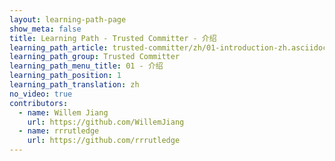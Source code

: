```yaml
---
layout: learning-path-page
show_meta: false
title: Learning Path - Trusted Committer - 介绍
learning_path_article: trusted-committer/zh/01-introduction-zh.asciidoc
learning_path_group: Trusted Committer
learning_path_menu_title: 01 - 介绍
learning_path_position: 1
learning_path_translation: zh
no_video: true
contributors:
  - name: Willem Jiang
    url: https://github.com/WillemJiang
  - name: rrrutledge
    url: https://github.com/rrrutledge
---
```

<!--- This file autogenerated from https://github.com/InnerSourceCommons/InnerSourceLearningPath/blob/master/scripts/generate_learning_path_markdown.js -->